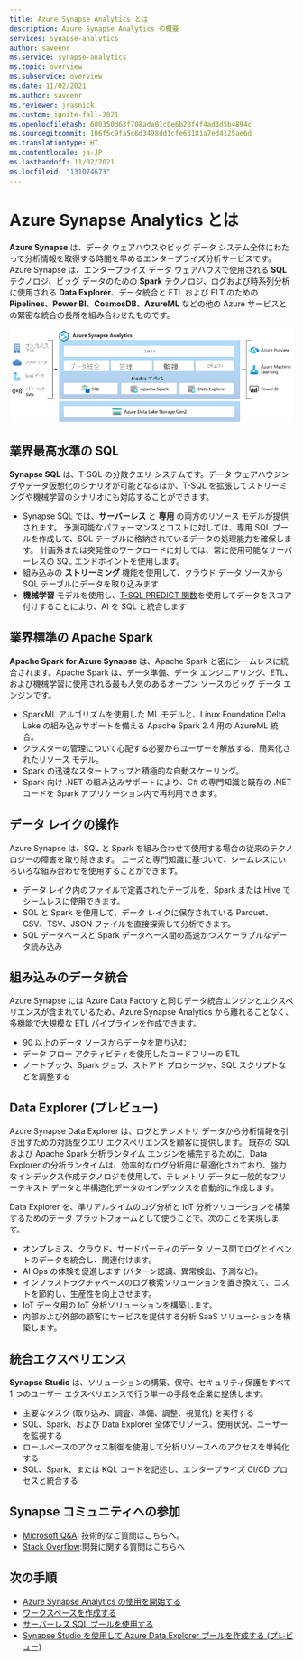 ```yaml
---
title: Azure Synapse Analytics とは
description: Azure Synapse Analytics の概要
services: synapse-analytics
author: saveenr
ms.service: synapse-analytics
ms.topic: overview
ms.subservice: overview
ms.date: 11/02/2021
ms.author: saveenr
ms.reviewer: jrasnick
ms.custom: ignite-fall-2021
ms.openlocfilehash: 600350d63f708ada01c0e6b20f4f4ad3d5b4894c
ms.sourcegitcommit: 106f5c9fa5c6d3498dd1cfe63181a7ed4125ae6d
ms.translationtype: HT
ms.contentlocale: ja-JP
ms.lasthandoff: 11/02/2021
ms.locfileid: "131074673"
---
```

# <a name="what-is-azure-synapse-analytics"></a>Azure Synapse Analytics とは

**Azure Synapse** は、データ ウェアハウスやビッグ データ システム全体にわたって分析情報を取得する時間を早めるエンタープライズ分析サービスです。 Azure Synapse は、エンタープライズ データ ウェアハウスで使用される **SQL** テクノロジ、ビッグ データのための **Spark** テクノロジ、ログおよび時系列分析に使用される **Data Explorer**、データ統合と ETL および ELT のための **Pipelines**、**Power BI**、**CosmosDB**、**AzureML** などの他の Azure サービスとの緊密な統合の長所を組み合わせたものです。

![Azure Synapse Analytics のアーキテクチャの図。](./media/overview-what-is/synapse-architecture.png)

## <a name="industry-leading-sql"></a>業界最高水準の SQL

**Synapse SQL** は、T-SQL の分散クエリ システムです。データ ウェアハウジングやデータ仮想化のシナリオが可能となるほか、T-SQL を拡張してストリーミングや機械学習のシナリオにも対応することができます。

* Synapse SQL では、**サーバーレス** と **専用** の両方のリソース モデルが提供されます。 予測可能なパフォーマンスとコストに対しては、専用 SQL プールを作成して、SQL テーブルに格納されているデータの処理能力を確保します。 計画外または突発性のワークロードに対しては、常に使用可能なサーバーレスの SQL エンドポイントを使用します。
* 組み込みの **ストリーミング** 機能を使用して、クラウド データ ソースから SQL テーブルにデータを取り込みます
* **機械学習** モデルを使用し、[T-SQL PREDICT 関数](/sql/t-sql/queries/predict-transact-sql?view=azure-sqldw-latest&preserve-view=true)を使用してデータをスコア付けすることにより、AI を SQL と統合します

## <a name="industry-standard-apache-spark"></a>業界標準の Apache Spark

**Apache Spark for Azure Synapse** は、Apache Spark と密にシームレスに統合されます。Apache Spark は、データ準備、データ エンジニアリング、ETL、および機械学習に使用される最も人気のあるオープン ソースのビッグ データ エンジンです。

* SparkML アルゴリズムを使用した ML モデルと、Linux Foundation Delta Lake の組み込みサポートを備える Apache Spark 2.4 用の AzureML 統合。
* クラスターの管理について心配する必要からユーザーを解放する、簡素化されたリソース モデル。
* Spark の迅速なスタートアップと積極的な自動スケーリング。
* Spark 向け .NET の組み込みサポートにより、C# の専門知識と既存の .NET コードを Spark アプリケーション内で再利用できます。

## <a name="working-with-your-data-lake"></a>データ レイクの操作

Azure Synapse は、SQL と Spark を組み合わせて使用する場合の従来のテクノロジーの障害を取り除きます。 ニーズと専門知識に基づいて、シームレスにいろいろな組み合わせを使用することができます。

* データ レイク内のファイルで定義されたテーブルを、Spark または Hive でシームレスに使用できます。
* SQL と Spark を使用して、データ レイクに保存されている Parquet、CSV、TSV、JSON ファイルを直接探索して分析できます。
* SQL データベースと Spark データベース間の高速かつスケーラブルなデータ読み込み

## <a name="built-in-data-integration"></a>組み込みのデータ統合

Azure Synapse には Azure Data Factory と同じデータ統合エンジンとエクスペリエンスが含まれているため、Azure Synapse Analytics から離れることなく、多機能で大規模な ETL パイプラインを作成できます。

* 90 以上のデータ ソースからデータを取り込む
* データ フロー アクティビティを使用したコードフリーの ETL
* ノートブック、Spark ジョブ、ストアド プロシージャ、SQL スクリプトなどを調整する

## <a name="data-explorer-preview"></a>Data Explorer (プレビュー)

Azure Synapse Data Explorer は、ログとテレメトリ データから分析情報を引き出すための対話型クエリ エクスペリエンスを顧客に提供します。 既存の SQL および Apache Spark 分析ランタイム エンジンを補完するために、Data Explorer の分析ランタイムは、効率的なログ分析用に最適化されており、強力なインデックス作成テクノロジを使用して、テレメトリ データに一般的なフリーテキスト データと半構造化データのインデックスを自動的に作成します。 

Data Explorer を、準リアルタイムのログ分析と IoT 分析ソリューションを構築するためのデータ プラットフォームとして使うことで、次のことを実現します。

* オンプレミス、クラウド、サードパーティのデータ ソース間でログとイベントのデータを統合し、関連付けます。
* AI Ops の体験を促進します (パターン認識、異常検出、予測など)。
* インフラストラクチャベースのログ検索ソリューションを置き換えて、コストを節約し、生産性を向上させます。
* IoT データ用の IoT 分析ソリューションを構築します。
* 内部および外部の顧客にサービスを提供する分析 SaaS ソリューションを構築します。

## <a name="unified-experience"></a>統合エクスペリエンス 

**Synapse Studio** は、ソリューションの構築、保守、セキュリティ保護をすべて 1 つのユーザー エクスペリエンスで行う単一の手段を企業に提供します。

* 主要なタスク (取り込み、調査、準備、調整、視覚化) を実行する
* SQL、Spark、および Data Explorer 全体でリソース、使用状況、ユーザーを監視する
* ロールベースのアクセス制御を使用して分析リソースへのアクセスを単純化する
* SQL、Spark、または KQL コードを記述し、エンタープライズ CI/CD プロセスと統合する

## <a name="engage-with-the-synapse-community"></a>Synapse コミュニティへの参加

- [Microsoft Q&A](/answers/topics/azure-synapse-analytics.html): 技術的なご質問はこちらへ。
- [Stack Overflow](https://stackoverflow.com/questions/tagged/azure-synapse):開発に関する質問はこちらへ

## <a name="next-steps"></a>次の手順

* [Azure Synapse Analytics の使用を開始する](get-started.md)
* [ワークスペースを作成する](quickstart-create-workspace.md)
* [サーバーレス SQL プールを使用する](quickstart-sql-on-demand.md)
* [Synapse Studio を使用して Azure Data Explorer プールを作成する (プレビュー)](data-explorer/data-explorer-create-pool-studio.md)
